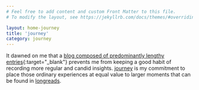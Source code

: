 ```yaml
---
# Feel free to add content and custom Front Matter to this file.
# To modify the layout, see https://jekyllrb.com/docs/themes/#overriding-theme-defaults

layout: home-journey
title: 'journey'
category: journey
---
```


It dawned on me that a [blog composed of predominantly lengthy entries](https://jinyoungsjourney.wordpress.com/){:target="_blank"} prevents me from keeping a good habit of recording more regular and candid insights. [journey](https://jinyoung.xyz/journey/) is my commitment to place those ordinary experiences at equal value to larger moments that can be found in [longreads](https://jinyoung.xyz/longreads/).
